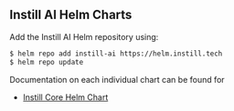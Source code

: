 ## Instill AI Helm Charts

Add the Instill AI Helm repository using:

```bash
$ helm repo add instill-ai https://helm.instill.tech
$ helm repo update
```

Documentation on each individual chart can be found for

- [Instill Core Helm Chart](https://github.com/instill-ai/instill-core/blob/main/charts/core/README.md)
